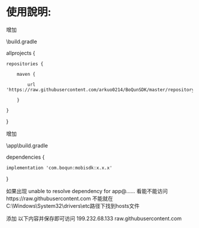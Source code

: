 # 使用說明:

增加

\build.gradle

allprojects {

    repositories {
    
        maven {
        
            url 'https://raw.githubusercontent.com/arkuo0214/BoQunSDK/master/repository'
            
        }
        
    }
    
}

增加

\app\build.gradle

dependencies {

    implementation 'com.boqun:mobisdk:x.x.x'
    
}

如果出现 unable to resolve dependency for app@......
看能不能访问https://raw.githubusercontent.com
不能就在C:\Windows\System32\drivers\etc路径下找到hosts文件

添加 以下内容并保存即可访问
199.232.68.133 raw.githubusercontent.com


